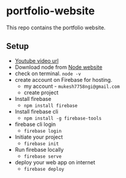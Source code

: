# portfolio-website
This repo contains the portfolio website.

## Setup
- [Youtube video url](https://www.youtube.com/watch?v=q5J5ho7YUhA)
- Download node from [Node website](https://nodejs.org/en/download)
- check on terminal.
    `node -v`
- create account on Firebase for hosting.
    - my account - `mukesh7758ngi@gmail.com`
    - create project
- Install firebase
    - `npm install firebase`
- Install firebase cli
    - `npm install -g firebase-tools`
- firebase cli login
    - `firebase login`
- Initiate your project
    - `firebase init`
- Run firebase locally
    - `firebase serve`
- deploy your web app on internet
    - `firebase deploy`

    
